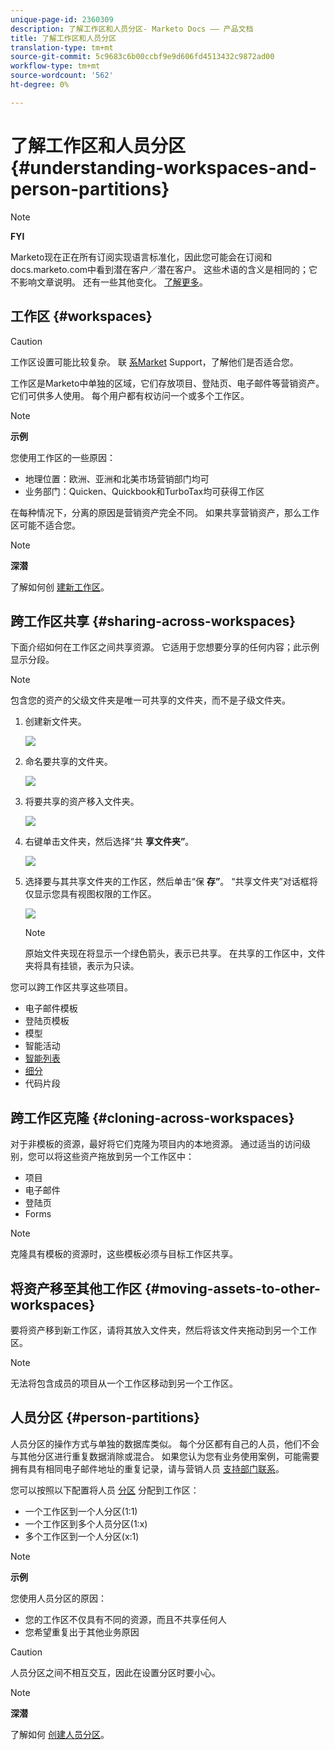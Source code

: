 ```yaml
---
unique-page-id: 2360309
description: 了解工作区和人员分区- Marketo Docs —— 产品文档
title: 了解工作区和人员分区
translation-type: tm+mt
source-git-commit: 5c9683c6b00ccbf9e9d606fd4513432c9872ad00
workflow-type: tm+mt
source-wordcount: '562'
ht-degree: 0%

---
```



# 了解工作区和人员分区 {#understanding-workspaces-and-person-partitions}

>[!NOTE]
>
>**FYI**
>
>Marketo现在正在所有订阅实现语言标准化，因此您可能会在订阅和docs.marketo.com中看到潜在客户／潜在客户。 这些术语的含义是相同的；它不影响文章说明。 还有一些其他变化。 [了解更多](http://docs.marketo.com/display/DOCS/Updates+to+Marketo+Terminology)。

## 工作区 {#workspaces}

>[!CAUTION]
>
>工作区设置可能比较复杂。  联 [系Market](http://support.marketo.com/) Support，了解他们是否适合您。

工作区是Marketo中单独的区域，它们存放项目、登陆页、电子邮件等营销资产。 它们可供多人使用。 每个用户都有权访问一个或多个工作区。

>[!NOTE]
>
>**示例**
>
>您使用工作区的一些原因：
>
>* 地理位置：欧洲、亚洲和北美市场营销部门均可
>* 业务部门：Quicken、Quickbook和TurboTax均可获得工作区

>
>
在每种情况下，分离的原因是营销资产完全不同。 如果共享营销资产，那么工作区可能不适合您。

>[!NOTE]
>
>**深潜**
>
>了解如何创 [建新工作区](create-a-new-workspace.md)。

## 跨工作区共享 {#sharing-across-workspaces}

下面介绍如何在工作区之间共享资源。 它适用于您想要分享的任何内容；此示例显示分段。

>[!NOTE]
>
>包含您的资产的父级文件夹是唯一可共享的文件夹，而不是子级文件夹。

1. 创建新文件夹。

   ![](assets/one.png)

1. 命名要共享的文件夹。

   ![](assets/two.png)

1. 将要共享的资产移入文件夹。

   ![](assets/three.png)

1. 右键单击文件夹，然后选择“共 **享文件夹”**。

   ![](assets/four.png)

1. 选择要与其共享文件夹的工作区，然后单击“保 **存”**。 “共享文件夹”对话框将仅显示您具有视图权限的工作区。

   ![](assets/image2015-5-27-11-3a6-3a40.png)

   >[!NOTE]
   >
   >原始文件夹现在将显示一个绿色箭头，表示已共享。 在共享的工作区中，文件夹将具有挂锁，表示为只读。

您可以跨工作区共享这些项目。

* 电子邮件模板
* 登陆页模板
* 模型
* 智能活动
* [智能列表](../../../product-docs/core-marketo-concepts/smart-lists-and-static-lists/using-smart-lists/reference-a-list-or-smart-list-across-workspaces.md)
* [细分](share-segmentations-across-workspaces-and-partitions.md)
* 代码片段

## 跨工作区克隆 {#cloning-across-workspaces}

对于非模板的资源，最好将它们克隆为项目内的本地资源。  通过适当的访问级别，您可以将这些资产拖放到另一个工作区中：

* 项目
* 电子邮件
* 登陆页
* Forms

>[!NOTE]
>
>克隆具有模板的资源时，这些模板必须与目标工作区共享。

## 将资产移至其他工作区 {#moving-assets-to-other-workspaces}

要将资产移到新工作区，请将其放入文件夹，然后将该文件夹拖动到另一个工作区。

>[!NOTE]
>
>无法将包含成员的项目从一个工作区移动到另一个工作区。

## 人员分区 {#person-partitions}

人员分区的操作方式与单独的数据库类似。 每个分区都有自己的人员，他们不会与其他分区进行重复数据消除或混合。 如果您认为您有业务使用案例，可能需要拥有具有相同电子邮件地址的重复记录，请与营销人员 [支持部门联系](http://support.marketo.com)。

您可以按照以下配置将人员 [分区](create-a-new-workspace.md) 分配到工作区：

* 一个工作区到一个人分区(1:1)
* 一个工作区到多个人员分区(1:x)
* 多个工作区到一个人分区(x:1)

>[!NOTE]
>
>**示例**
>
>您使用人员分区的原因：
>
>* 您的工作区不仅具有不同的资源，而且不共享任何人
>* 您希望重复出于其他业务原因

>



>[!CAUTION]
>
>人员分区之间不相互交互，因此在设置分区时要小心。

>[!NOTE]
>
>**深潜**
>
> 了解如何 [创建人员分区](create-a-person-partition.md)。

